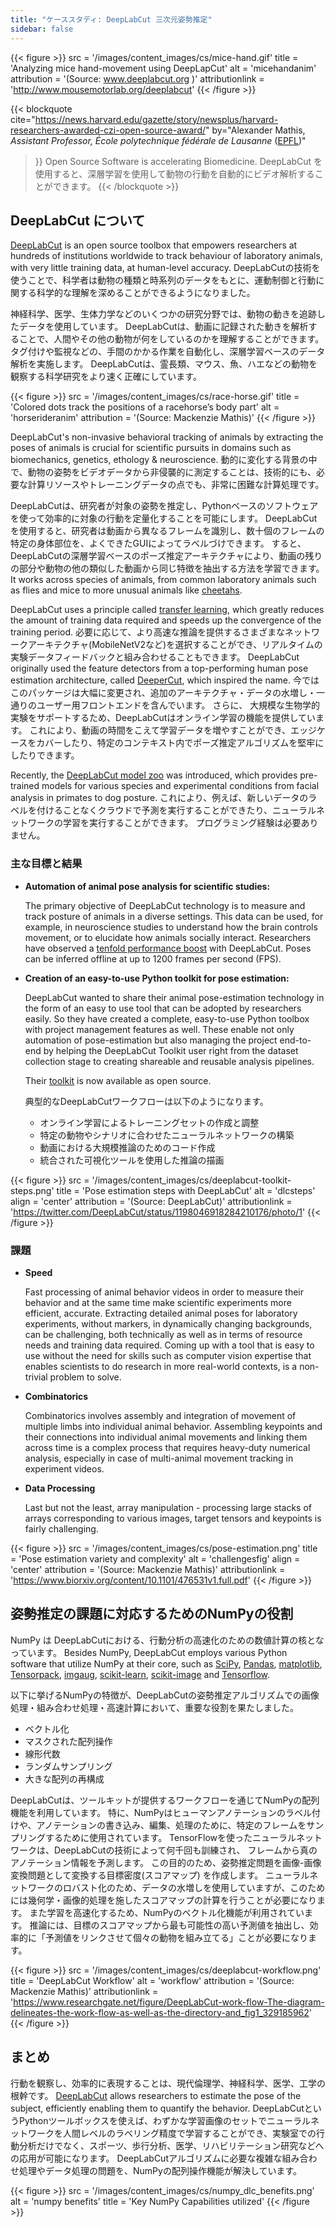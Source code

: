 ```yaml
---
title: "ケーススタディ: DeepLabCut 三次元姿勢推定"
sidebar: false
---
```


{{< figure >}}
src = '/images/content_images/cs/mice-hand.gif'
title = 'Analyzing mice hand-movement using DeepLapCut'
alt = 'micehandanim'
attribution = '(Source: www.deeplabcut.org )'
attributionlink = 'http://www.mousemotorlab.org/deeplabcut'
{{< /figure >}}

{{< blockquote
cite="https://news.harvard.edu/gazette/story/newsplus/harvard-researchers-awarded-czi-open-source-award/"
by="Alexander Mathis, _Assistant Professor, École polytechnique fédérale de Lausanne_ ([EPFL](https://www.epfl.ch/en/))"

> }}
> Open Source Software is accelerating Biomedicine. DeepLabCut を使用すると、深層学習を使用して動物の行動を自動的にビデオ解析することができます。
> {{< /blockquote >}}

## DeepLabCut について

[DeepLabCut](https://github.com/DeepLabCut/DeepLabCut) is an open source toolbox that empowers researchers at hundreds of institutions worldwide to track behaviour of laboratory animals, with very little training data, at human-level accuracy. DeepLabCutの技術を使うことで、科学者は動物の種類と時系列のデータをもとに、運動制御と行動に関する科学的な理解を深めることができるようになりました。

神経科学、医学、生体力学などのいくつかの研究分野では、動物の動きを追跡したデータを使用しています。 DeepLabCutは、動画に記録された動きを解析することで、人間やその他の動物が何をしているのかを理解することができます。 タグ付けや監視などの、手間のかかる作業を自動化し、深層学習ベースのデータ解析を実施します。 DeepLabCutは、霊長類、マウス、魚、ハエなどの動物を観察する科学研究をより速く正確にしています。

{{< figure >}}
src = '/images/content_images/cs/race-horse.gif'
title = 'Colored dots track the positions of a racehorse’s body part'
alt = 'horserideranim'
attribution = '(Source: Mackenzie Mathis)'
{{< /figure >}}

DeepLabCut's non-invasive behavioral tracking of animals by extracting the poses of animals is crucial for scientific pursuits in domains such as biomechanics, genetics, ethology & neuroscience. 動的に変化する背景の中で、動物の姿勢をビデオデータから非侵襲的に測定することは、技術的にも、必要な計算リソースやトレーニングデータの点でも、非常に困難な計算処理です。

DeepLabCutは、研究者が対象の姿勢を推定し、Pythonベースのソフトウェアを使って効率的に対象の行動を定量化することを可能にします。  DeepLabCutを使用すると、研究者は動画から異なるフレームを識別し、数十個のフレームの特定の身体部位を、よくできたGUIによってラベルづけできます。 すると、DeepLabCutの深層学習ベースのポーズ推定アーキテクチャにより、動画の残りの部分や動物の他の類似した動画から同じ特徴を抽出する方法を学習できます。 It works across species of animals, from common laboratory animals such as flies and mice to more unusual animals like [cheetahs][cheetah-movement].

[cheetah-movement]: https://www.technologynetworks.com/neuroscience/articles/interview-a-deeper-cut-into-behavior-with-mackenzie-mathis-327618

DeepLabCut uses a principle called [transfer learning](https://arxiv.org/pdf/1909.11229), which greatly reduces the amount of training data required and speeds up the convergence of the training period.  必要に応じて、より高速な推論を提供するさまざまなネットワークアーキテクチャ(MobileNetV2など)を選択することができ、リアルタイムの実験データフィードバックと組み合わせることもできます。 DeepLabCut originally used the feature detectors from a top-performing human pose estimation architecture, called [DeeperCut](https://arxiv.org/abs/1605.03170), which inspired the name. 今ではこのパッケージは大幅に変更され、追加のアーキテクチャ・データの水増し・一通りのユーザー用フロントエンドを含んでいます。 さらに、 大規模な生物学的実験をサポートするため、DeepLabCutはオンライン学習の機能を提供しています。 これにより、動画の時間をこえて学習データを増やすことができ、エッジケースをカバーしたり、特定のコンテキスト内でポーズ推定アルゴリズムを堅牢にしたりできます。

Recently, the [DeepLabCut model zoo](http://www.mousemotorlab.org/dlc-modelzoo) was introduced, which provides pre-trained models for various species and experimental conditions from facial analysis in primates to dog posture. これにより、例えば、新しいデータのラベルを付けることなくクラウドで予測を実行することができたり、ニューラルネットワークの学習を実行することができます。 プログラミング経験は必要ありません。

### 主な目標と結果

- **Automation of animal pose analysis for scientific studies:**

  The primary objective of DeepLabCut technology is to measure and track posture
  of animals in a diverse settings. This data can be used, for example, in
  neuroscience studies to understand how the brain controls movement, or to
  elucidate how animals socially interact. Researchers have observed a
  [tenfold performance boost](https://www.biorxiv.org/content/10.1101/457242v1)
  with DeepLabCut. Poses can be inferred offline at up to 1200 frames per second
  (FPS).

- **Creation of an easy-to-use Python toolkit for pose estimation:**

  DeepLabCut wanted to share their animal pose-estimation technology in the form
  of an easy to use tool that can be adopted by researchers easily. So they have
  created a complete, easy-to-use Python toolbox with project management features
  as well. These enable not only automation of pose-estimation but also
  managing the project end-to-end by helping the DeepLabCut Toolkit user right
  from the dataset collection stage to creating shareable and reusable analysis
  pipelines.

  Their [toolkit][DLCToolkit] is now available as open source.

  典型的なDeepLabCutワークフローは以下のようになります。

  - オンライン学習によるトレーニングセットの作成と調整
  - 特定の動物やシナリオに合わせたニューラルネットワークの構築
  - 動画における大規模推論のためのコード作成
  - 統合された可視化ツールを使用した推論の描画

{{< figure >}}
src = '/images/content_images/cs/deeplabcut-toolkit-steps.png'
title = 'Pose estimation steps with DeepLabCut'
alt = 'dlcsteps'
align = 'center'
attribution = '(Source: DeepLabCut)'
attributionlink = 'https://twitter.com/DeepLabCut/status/1198046918284210176/photo/1'
{{< /figure >}}

[DLCToolkit]: https://github.com/DeepLabCut/DeepLabCut

### 課題

- **Speed**

  Fast processing of animal behavior videos in order to measure their behavior
  and at the same time make scientific experiments more efficient, accurate.
  Extracting detailed animal poses for laboratory experiments, without
  markers, in dynamically changing backgrounds, can be challenging, both
  technically as well as in terms of resource needs and training data required.
  Coming up with a tool that is easy to use without the need for skills such
  as computer vision expertise that enables scientists to do research in more
  real-world contexts, is a non-trivial problem to solve.

- **Combinatorics**

  Combinatorics involves assembly and integration of movement of multiple
  limbs into individual animal behavior. Assembling keypoints and their
  connections into individual animal movements and linking them across time
  is a complex process that requires heavy-duty numerical analysis, especially
  in case of multi-animal movement tracking in experiment videos.

- **Data Processing**

  Last but not the least, array manipulation - processing large stacks of
  arrays corresponding to various images, target tensors and keypoints is
  fairly challenging.

{{< figure >}}
src = '/images/content_images/cs/pose-estimation.png'
title = 'Pose estimation variety and complexity'
alt = 'challengesfig'
align = 'center'
attribution = '(Source: Mackenzie Mathis)'
attributionlink = 'https://www.biorxiv.org/content/10.1101/476531v1.full.pdf'
{{< /figure >}}

## 姿勢推定の課題に対応するためのNumPyの役割

NumPy は DeepLabCutにおける、行動分析の高速化のための数値計算の核となっています。  Besides NumPy, DeepLabCut employs
various Python software that utilize NumPy at their core, such as
[SciPy](https://www.scipy.org), [Pandas](https://pandas.pydata.org),
[matplotlib](https://matplotlib.org),
[Tensorpack](https://github.com/tensorpack/tensorpack),
[imgaug](https://github.com/aleju/imgaug),
[scikit-learn](https://scikit-learn.org/stable/),
[scikit-image](https://scikit-image.org) and
[Tensorflow](https://www.tensorflow.org).

以下に挙げるNumPyの特徴が、DeepLabCutの姿勢推定アルゴリズムでの画像処理・組み合わせ処理・高速計算において、重要な役割を果たしました。

- ベクトル化
- マスクされた配列操作
- 線形代数
- ランダムサンプリング
- 大きな配列の再構成

DeepLabCutは、ツールキットが提供するワークフローを通じてNumPyの配列機能を利用しています。 特に、NumPyはヒューマンアノテーションのラベル付けや、アノテーションの書き込み、編集、処理のために、特定のフレームをサンプリングするために使用されています。  TensorFlowを使ったニューラルネットワークは、DeepLabCutの技術によって何千回も訓練され、 フレームから真のアノテーション情報を予測します。 この目的のため、姿勢推定問題を画像-画像変換問題として変換する目標密度(スコアマップ) を作成します。 ニューラルネットワークのロバスト化のため、データの水増しを使用していますが、このためには幾何学・画像的処理を施したスコアマップの計算を行うことが必要になります。 また学習を高速化するため、NumPyのベクトル化機能が利用されています。 推論には、目標のスコアマップから最も可能性の高い予測値を抽出し、効率的に「予測値をリンクさせて個々の動物を組み立てる」ことが必要になります。

{{< figure >}}
src = '/images/content_images/cs/deeplabcut-workflow.png'
title = 'DeepLabCut Workflow'
alt = 'workflow'
attribution = '(Source: Mackenzie Mathis)'
attributionlink = 'https://www.researchgate.net/figure/DeepLabCut-work-flow-The-diagram-delineates-the-work-flow-as-well-as-the-directory-and_fig1_329185962'
{{< /figure >}}

## まとめ

行動を観察し、効率的に表現することは、現代倫理学、神経科学、医学、工学の根幹です。
[DeepLabCut](http://orga.cvss.cc/wp-content/uploads/2019/05/NathMathis2019.pdf)
allows researchers to estimate the pose of the subject, efficiently enabling
them to quantify the behavior. DeepLabCutというPythonツールボックスを使えば、わずかな学習画像のセットでニューラルネットワークを人間レベルのラベリング精度で学習することができ、実験室での行動分析だけでなく、スポーツ、歩行分析、医学、リハビリテーション研究などへの応用が可能になります。 DeepLabCutアルゴリズムに必要な複雑な組み合わせ処理やデータ処理の問題を、NumPyの配列操作機能が解決しています。

{{< figure >}}
src = '/images/content_images/cs/numpy_dlc_benefits.png'
alt = 'numpy benefits'
title = 'Key NumPy Capabilities utilized'
{{< /figure >}}
